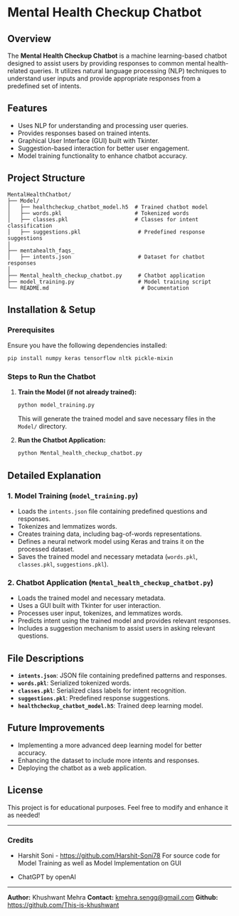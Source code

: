 # Mental Health Checkup Chatbot

## Overview

The **Mental Health Checkup Chatbot** is a machine learning-based chatbot designed to assist users by providing responses to common mental health-related queries. It utilizes natural language processing (NLP) techniques to understand user inputs and provide appropriate responses from a predefined set of intents.

## Features

- Uses NLP for understanding and processing user queries.
- Provides responses based on trained intents.
- Graphical User Interface (GUI) built with Tkinter.
- Suggestion-based interaction for better user engagement.
- Model training functionality to enhance chatbot accuracy.

## Project Structure

```
MentalHealthChatbot/
├── Model/
│   ├── healthcheckup_chatbot_model.h5  # Trained chatbot model
│   ├── words.pkl                       # Tokenized words
│   ├── classes.pkl                     # Classes for intent classification
│   ├── suggestions.pkl                  # Predefined response suggestions
│
├── mentahealth_faqs_
│   ├── intents.json                     # Dataset for chatbot responses
│
├── Mental_health_checkup_chatbot.py     # Chatbot application
├── model_training.py                    # Model training script
└── README.md                             # Documentation
```

## Installation & Setup

### Prerequisites

Ensure you have the following dependencies installed:

```bash
pip install numpy keras tensorflow nltk pickle-mixin
```

### Steps to Run the Chatbot

1. **Train the Model (if not already trained):**

   ```bash
   python model_training.py
   ```

   This will generate the trained model and save necessary files in the `Model/` directory.

2. **Run the Chatbot Application:**
   ```bash
   python Mental_health_checkup_chatbot.py
   ```

## Detailed Explanation

### 1. Model Training (`model_training.py`)

- Loads the `intents.json` file containing predefined questions and responses.
- Tokenizes and lemmatizes words.
- Creates training data, including bag-of-words representations.
- Defines a neural network model using Keras and trains it on the processed dataset.
- Saves the trained model and necessary metadata (`words.pkl`, `classes.pkl`, `suggestions.pkl`).

### 2. Chatbot Application (`Mental_health_checkup_chatbot.py`)

- Loads the trained model and necessary metadata.
- Uses a GUI built with Tkinter for user interaction.
- Processes user input, tokenizes, and lemmatizes words.
- Predicts intent using the trained model and provides relevant responses.
- Includes a suggestion mechanism to assist users in asking relevant questions.

## File Descriptions

- **`intents.json`**: JSON file containing predefined patterns and responses.
- **`words.pkl`**: Serialized tokenized words.
- **`classes.pkl`**: Serialized class labels for intent recognition.
- **`suggestions.pkl`**: Predefined response suggestions.
- **`healthcheckup_chatbot_model.h5`**: Trained deep learning model.

## Future Improvements

- Implementing a more advanced deep learning model for better accuracy.
- Enhancing the dataset to include more intents and responses.
- Deploying the chatbot as a web application.

## License

This project is for educational purposes. Feel free to modify and enhance it as needed!

---

### Credits

- Harshit Soni - https://github.com/Harshit-Soni78
For source code for Model Training as well as Model Implementation on GUI

- ChatGPT by openAI
---

**Author:** Khushwant Mehra
**Contact:** kmehra.sengg@gmail.com
**Github:** https://github.com/This-is-khushwant
